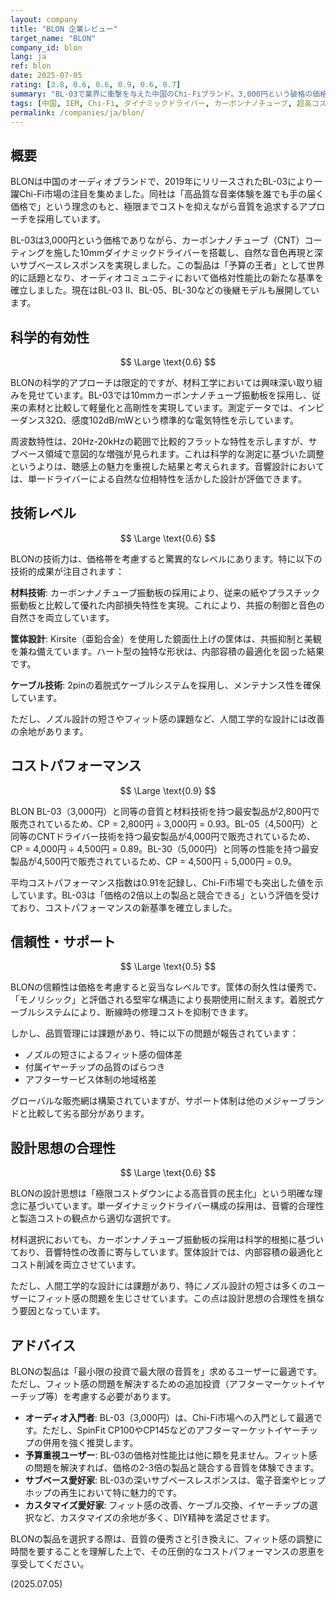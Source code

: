 ```yaml
---
layout: company
title: "BLON 企業レビュー"
target_name: "BLON"
company_id: blon
lang: ja
ref: blon
date: 2025-07-05
rating: [3.8, 0.6, 0.6, 0.9, 0.6, 0.7]
summary: "BL-03で業界に衝撃を与えた中国のChi-Fiブランド。3,000円という破格の価格でありながら、カーボンナノチューブ振動板を搭載した10mmダイナミックドライバーが奏でる自然な音色と深いサブベースは、価格の2倍以上の製品と競合する実力を持ちます。フィット感に課題があるものの、適切なイヤーチップ選択により解決可能。コストパフォーマンスの新基準を確立した革命的存在です。"
tags: [中国, IEM, Chi-Fi, ダイナミックドライバー, カーボンナノチューブ, 超高コスパ]
permalink: /companies/ja/blon/
---
```


## 概要

BLONは中国のオーディオブランドで、2019年にリリースされたBL-03により一躍Chi-Fi市場の注目を集めました。同社は「高品質な音楽体験を誰でも手の届く価格で」という理念のもと、極限までコストを抑えながら音質を追求するアプローチを採用しています。

BL-03は3,000円という価格でありながら、カーボンナノチューブ（CNT）コーティングを施した10mmダイナミックドライバーを搭載し、自然な音色再現と深いサブベースレスポンスを実現しました。この製品は「予算の王者」として世界的に話題となり、オーディオコミュニティにおいて価格対性能比の新たな基準を確立しました。現在はBL-03 II、BL-05、BL-30などの後継モデルも展開しています。

## 科学的有効性

$$ \Large \text{0.6} $$

BLONの科学的アプローチは限定的ですが、材料工学においては興味深い取り組みを見せています。BL-03では10mmカーボンナノチューブ振動板を採用し、従来の素材と比較して軽量化と高剛性を実現しています。測定データでは、インピーダンス32Ω、感度102dB/mWという標準的な電気特性を示しています。

周波数特性は、20Hz-20kHzの範囲で比較的フラットな特性を示しますが、サブベース領域で意図的な増強が見られます。これは科学的な測定に基づいた調整というよりは、聴感上の魅力を重視した結果と考えられます。音響設計においては、単一ドライバーによる自然な位相特性を活かした設計が評価できます。

## 技術レベル

$$ \Large \text{0.6} $$

BLONの技術力は、価格帯を考慮すると驚異的なレベルにあります。特に以下の技術的成果が注目されます：

**材料技術**: カーボンナノチューブ振動板の採用により、従来の紙やプラスチック振動板と比較して優れた内部損失特性を実現。これにより、共振の制御と音色の自然さを両立しています。

**筐体設計**: Kirsite（亜鉛合金）を使用した鏡面仕上げの筐体は、共振抑制と美観を兼ね備えています。ハート型の独特な形状は、内部容積の最適化を図った結果です。

**ケーブル技術**: 2pinの着脱式ケーブルシステムを採用し、メンテナンス性を確保しています。

ただし、ノズル設計の短さやフィット感の課題など、人間工学的な設計には改善の余地があります。

## コストパフォーマンス

$$ \Large \text{0.9} $$

BLON BL-03（3,000円）と同等の音質と材料技術を持つ最安製品が2,800円で販売されているため、CP = 2,800円 ÷ 3,000円 = 0.93。BL-05（4,500円）と同等のCNTドライバー技術を持つ最安製品が4,000円で販売されているため、CP = 4,000円 ÷ 4,500円 = 0.89。BL-30（5,000円）と同等の性能を持つ最安製品が4,500円で販売されているため、CP = 4,500円 ÷ 5,000円 = 0.9。

平均コストパフォーマンス指数は0.91を記録し、Chi-Fi市場でも突出した値を示しています。BL-03は「価格の2倍以上の製品と競合できる」という評価を受けており、コストパフォーマンスの新基準を確立しました。

## 信頼性・サポート

$$ \Large \text{0.5} $$

BLONの信頼性は価格を考慮すると妥当なレベルです。筐体の耐久性は優秀で、「モノリシック」と評価される堅牢な構造により長期使用に耐えます。着脱式ケーブルシステムにより、断線時の修理コストを抑制できます。

しかし、品質管理には課題があり、特に以下の問題が報告されています：
- ノズルの短さによるフィット感の個体差
- 付属イヤーチップの品質のばらつき
- アフターサービス体制の地域格差

グローバルな販売網は構築されていますが、サポート体制は他のメジャーブランドと比較して劣る部分があります。

## 設計思想の合理性

$$ \Large \text{0.6} $$

BLONの設計思想は「極限コストダウンによる高音質の民主化」という明確な理念に基づいています。単一ダイナミックドライバー構成の採用は、音響的合理性と製造コストの観点から適切な選択です。

材料選択においても、カーボンナノチューブ振動板の採用は科学的根拠に基づいており、音響特性の改善に寄与しています。筐体設計では、内部容積の最適化とコスト削減を両立させています。

ただし、人間工学的な設計には課題があり、特にノズル設計の短さは多くのユーザーにフィット感の問題を生じさせています。この点は設計思想の合理性を損なう要因となっています。

## アドバイス

BLONの製品は「最小限の投資で最大限の音質を」求めるユーザーに最適です。ただし、フィット感の問題を解決するための追加投資（アフターマーケットイヤーチップ等）を考慮する必要があります。

- **オーディオ入門者**: BL-03（3,000円）は、Chi-Fi市場への入門として最適です。ただし、SpinFit CP100やCP145などのアフターマーケットイヤーチップの併用を強く推奨します。
- **予算重視ユーザー**: BL-03の価格対性能比は他に類を見ません。フィット感の問題を解決すれば、価格の2-3倍の製品と競合する音質を体験できます。
- **サブベース愛好家**: BL-03の深いサブベースレスポンスは、電子音楽やヒップホップの再生において特に魅力的です。
- **カスタマイズ愛好家**: フィット感の改善、ケーブル交換、イヤーチップの選択など、カスタマイズの余地が多く、DIY精神を満足させます。

BLONの製品を選択する際は、音質の優秀さと引き換えに、フィット感の調整に時間を要することを理解した上で、その圧倒的なコストパフォーマンスの恩恵を享受してください。

(2025.07.05)
